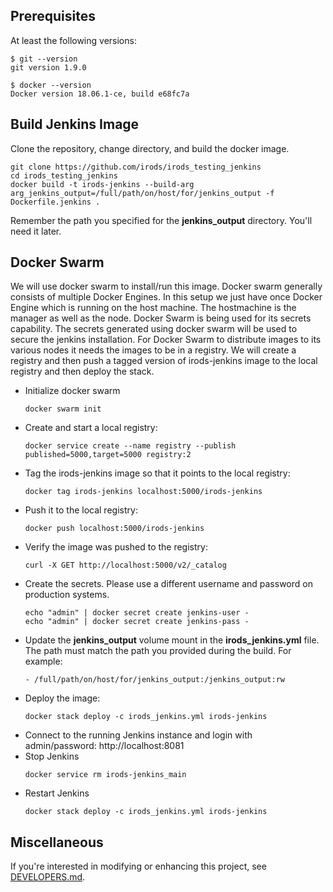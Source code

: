 ## Prerequisites
At least the following versions:

```
$ git --version
git version 1.9.0

$ docker --version
Docker version 18.06.1-ce, build e68fc7a
```

## Build Jenkins Image
Clone the repository, change directory, and build the docker image.

```
git clone https://github.com/irods/irods_testing_jenkins
cd irods_testing_jenkins
docker build -t irods-jenkins --build-arg arg_jenkins_output=/full/path/on/host/for/jenkins_output -f Dockerfile.jenkins .
```
Remember the path you specified for the **jenkins_output** directory. You'll need it later.

## Docker Swarm
We will use docker swarm to install/run this image. Docker swarm generally consists of multiple Docker Engines. In this setup we just have once Docker Engine which is running on the host machine. The hostmachine is the manager as well as the node. Docker Swarm is being used for its secrets capability. The secrets generated using docker swarm will be used to secure the jenkins installation. For Docker Swarm to distribute images to its various nodes it needs the images to be in a registry. We will create a registry and then push a tagged version of irods-jenkins image to the local registry and then deploy the stack.

- Initialize docker swarm
    ```
    docker swarm init
    ```
- Create and start a local registry:
    ```
    docker service create --name registry --publish published=5000,target=5000 registry:2
    ```
- Tag the irods-jenkins image so that it points to the local registry:
    ```
    docker tag irods-jenkins localhost:5000/irods-jenkins
    ```
- Push it to the local registry:
    ```
    docker push localhost:5000/irods-jenkins
    ```
- Verify the image was pushed to the registry:
    ```
    curl -X GET http://localhost:5000/v2/_catalog
    ```
- Create the secrets. Please use a different username and password on production systems.
    ```
    echo "admin" | docker secret create jenkins-user -
    echo "admin" | docker secret create jenkins-pass -
    ```
- Update the **jenkins_output** volume mount in the **irods_jenkins.yml** file. The path must match the path you provided during the build. For example:
    ```
    - /full/path/on/host/for/jenkins_output:/jenkins_output:rw
    ```
- Deploy the image:
    ```
    docker stack deploy -c irods_jenkins.yml irods-jenkins
    ```
- Connect to the running Jenkins instance and login with admin/password:
    http://localhost:8081
- Stop Jenkins
    ```
    docker service rm irods-jenkins_main
    ```
- Restart Jenkins
    ```
    docker stack deploy -c irods_jenkins.yml irods-jenkins
    ```

## Miscellaneous
If you're interested in modifying or enhancing this project, see [DEVELOPERS.md](./DEVELOPERS.md).
